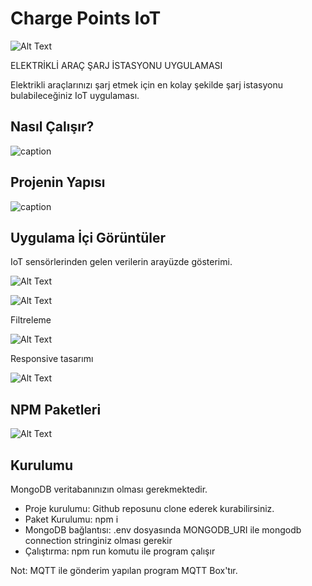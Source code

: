 # Charge Points IoT
![Alt Text](https://thumbs.gfycat.com/IcyPiercingCockatiel-size_restricted.gif)

ELEKTRİKLİ ARAÇ ŞARJ İSTASYONU UYGULAMASI

Elektrikli araçlarınızı şarj etmek için en kolay şekilde şarj istasyonu bulabileceğiniz IoT uygulaması.

## Nasıl Çalışır?
![caption](https://serving.photos.photobox.com/871710234ab2671c74cf521f31ac74b210a4154462abb21d23a35cbcf343e60065c74248.jpg)

## Projenin Yapısı

![caption](https://serving.photos.photobox.com/538164910e363653b332e123164c028205912dae13ff848358925e1293513ca506d86caf.jpg)

## Uygulama İçi Görüntüler

IoT sensörlerinden gelen verilerin arayüzde gösterimi.

![Alt Text](https://thumbs.gfycat.com/MagnificentComfortableHomalocephale-size_restricted.gif)

![Alt Text](https://serving.photos.photobox.com/64335825e0c6cb61b7337767630d2921cc7e0e7126e10cafddf8f1748c320328edc83555.jpg)

Filtreleme

![Alt Text](https://thumbs.gfycat.com/FearfulGeneralGrayreefshark-size_restricted.gif)

Responsive tasarımı

![Alt Text](https://thumbs.gfycat.com/GeneralYearlyAtlanticsharpnosepuffer-size_restricted.gif)

## NPM Paketleri
![Alt Text](https://i.ibb.co/wQjFs7c/dependencies.jpg)

## Kurulumu

MongoDB veritabanınızın olması gerekmektedir.

<ul>
    <li>Proje kurulumu: Github reposunu clone ederek kurabilirsiniz.</li>
    <li>Paket Kurulumu: npm i</li>
   <li>MongoDB bağlantısı: .env dosyasında MONGODB_URI ile mongodb connection stringiniz olması gerekir</li>
    <li>Çalıştırma: npm run komutu ile program çalışır</li>
  
  
</ul>

Not: MQTT ile gönderim yapılan program MQTT Box'tır.
